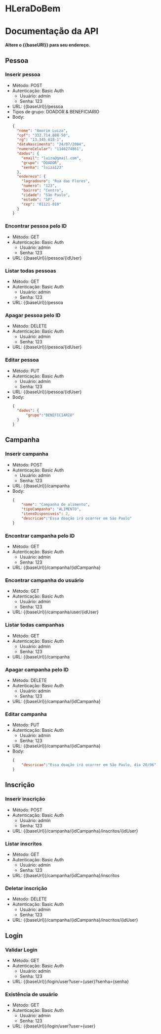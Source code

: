 # HLeraDoBem

# Documentação da API
**Altere o {{baseURl}} para seu endereço.**
 
## Pessoa
 
### Inserir pessoa
 
- Método: POST
- Autenticação: Basic Auth
    - Usuário: admin
    - Senha: 123
- URL: {{baseUrl}}/pessoa
- Tipos de grupo: DOADOR & BENEFICIARIO
- Body:
    ```json
    {
      "nome": "Amorim Luiza",
      "cpf": "332.714.808-50",
      "rg": "13.345.618-1",
      "dataNascimento": "24/07/2004",
      "numeroCelular": "1146274861",
      "dados": {
        "email": "luiza@gmail.com",
        "grupo": "DOADOR",
        "senha": "luiza123"
      },
      "endereco": {
        "logradouro": "Rua das Flores",
        "numero": "123",
        "bairro": "Centro",
        "cidade": "São Paulo",
        "estado": "SP",
        "cep": "01121-010"
      }
    }
    ```
 
### Encontrar pessoa pelo ID
 
- Método: GET
- Autenticação: Basic Auth
    - Usuário: admin
    - Senha: 123
- URL: {{baseUrl}}/pessoa/{idUser}
 
### Listar todas pessoas
 
- Método: GET
- Autenticação: Basic Auth
    - Usuário: admin
    - Senha: 123
- URL: {{baseUrl}}/pessoa
 
### Apagar pessoa pelo ID
 
- Método: DELETE
- Autenticação: Basic Auth
    - Usuário: admin
    - Senha: 123
- URL: {{baseUrl}}/pessoa/{idUser}
 
### Editar pessoa
 
- Método: PUT
- Autenticação: Basic Auth
    - Usuário: admin
    - Senha: 123
- URL: {{baseUrl}}/pessoa/{idUser}
- Body:
    ```json
    {
      "dados": {
          "grupo":"BENEFICIARIO"
      }
    }
    ```
 
## Campanha
 
### Inserir campanha
 
- Método: POST
- Autenticação: Basic Auth
    - Usuário: admin
    - Senha: 123
- URL: {{baseUrl}}/campanha
- Body:
    ```json
    {
        "nome": "Campanha de alimento",
        "tipoCampanha": "ALIMENTO",
        "itensDisponiveis": 2,
        "descricao":"Essa doação irá ocorrer em São Paulo"
    }
    ```
 
### Encontrar campanha pelo ID
 
- Método: GET
- Autenticação: Basic Auth
    - Usuário: admin
    - Senha: 123
- URL: {{baseUrl}}/campanha/{idCampanha}
 
### Encontrar campanha do usuário
 
- Método: GET
- Autenticação: Basic Auth
    - Usuário: admin
    - Senha: 123
- URL: {{baseUrl}}/campanha/user/{idUser}
 
### Listar todas campanhas
 
- Método: GET
- Autenticação: Basic Auth
    - Usuário: admin
    - Senha: 123
- URL: {{baseUrl}}/campanha
 
### Apagar campanha pelo ID
 
- Método: DELETE
- Autenticação: Basic Auth
    - Usuário: admin
    - Senha: 123
- URL: {{baseUrl}}/campanha/{idCampanha}
 
### Editar campanha
 
- Método: PUT
- Autenticação: Basic Auth
    - Usuário: admin
    - Senha: 123
- URL: {{baseUrl}}/campanha/{idCampanha}
- Body:
    ```json
    {
        "descricao":"Essa doação irá ocorrer em São Paulo, dia 20/06"
    }
    ```
 
## Inscrição
 
### Inserir inscrição
 
- Método: POST
- Autenticação: Basic Auth
    - Usuário: admin
    - Senha: 123
- URL: {{baseUrl}}/campanha/{idCampanha}/inscritos/{idUser}
 
### Listar inscritos
 
- Método: GET
- Autenticação: Basic Auth
    - Usuário: admin
    - Senha: 123
- URL: {{baseUrl}}/campanha/{idCampanha}/inscritos
 
### Deletar inscrição
 
- Método: DELETE
- Autenticação: Basic Auth
    - Usuário: admin
    - Senha: 123
- URL: {{baseUrl}}/campanha/{idCampanha}/inscritos/{idUser}
 
## Login
 
### Validar Login
 
- Método: GET
- Autenticação: Basic Auth
    - Usuário: admin
    - Senha: 123
- URL: {{baseUrl}}/login/user?user={user}?senha={senha}
 
### Existência de usuário
 
- Método: GET
- Autenticação: Basic Auth
    - Usuário: admin
    - Senha: 123
- URL: {{baseUrl}}/login/user?user={user}

